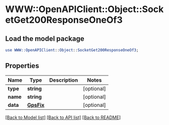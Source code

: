 # WWW::OpenAPIClient::Object::SocketGet200ResponseOneOf3

## Load the model package
```perl
use WWW::OpenAPIClient::Object::SocketGet200ResponseOneOf3;
```

## Properties
Name | Type | Description | Notes
------------ | ------------- | ------------- | -------------
**type** | **string** |  | [optional] 
**name** | **string** |  | [optional] 
**data** | [**GpsFix**](GpsFix.md) |  | [optional] 

[[Back to Model list]](../README.md#documentation-for-models) [[Back to API list]](../README.md#documentation-for-api-endpoints) [[Back to README]](../README.md)


